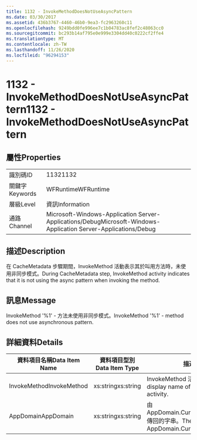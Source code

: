 ```yaml
---
title: 1132 - InvokeMethodDoesNotUseAsyncPattern
ms.date: 03/30/2017
ms.assetid: 436b3767-4460-46b0-9ea3-fc2963260c11
ms.openlocfilehash: 9249bdd0fe996ee7c1b04783ac8fef2c48063cc0
ms.sourcegitcommit: bc293b14af795e0e999e3304dd40c0222cf2ffe4
ms.translationtype: MT
ms.contentlocale: zh-TW
ms.lasthandoff: 11/26/2020
ms.locfileid: "96294153"
---
```

# <a name="1132---invokemethoddoesnotuseasyncpattern"></a><span data-ttu-id="51451-102">1132 - InvokeMethodDoesNotUseAsyncPattern</span><span class="sxs-lookup"><span data-stu-id="51451-102">1132 - InvokeMethodDoesNotUseAsyncPattern</span></span>

## <a name="properties"></a><span data-ttu-id="51451-103">屬性</span><span class="sxs-lookup"><span data-stu-id="51451-103">Properties</span></span>  
  
|||  
|-|-|  
|<span data-ttu-id="51451-104">識別碼</span><span class="sxs-lookup"><span data-stu-id="51451-104">ID</span></span>|<span data-ttu-id="51451-105">1132</span><span class="sxs-lookup"><span data-stu-id="51451-105">1132</span></span>|  
|<span data-ttu-id="51451-106">關鍵字</span><span class="sxs-lookup"><span data-stu-id="51451-106">Keywords</span></span>|<span data-ttu-id="51451-107">WFRuntime</span><span class="sxs-lookup"><span data-stu-id="51451-107">WFRuntime</span></span>|  
|<span data-ttu-id="51451-108">層級</span><span class="sxs-lookup"><span data-stu-id="51451-108">Level</span></span>|<span data-ttu-id="51451-109">資訊</span><span class="sxs-lookup"><span data-stu-id="51451-109">Information</span></span>|  
|<span data-ttu-id="51451-110">通路</span><span class="sxs-lookup"><span data-stu-id="51451-110">Channel</span></span>|<span data-ttu-id="51451-111">Microsoft-Windows-Application Server-Applications/Debug</span><span class="sxs-lookup"><span data-stu-id="51451-111">Microsoft-Windows-Application Server-Applications/Debug</span></span>|  
  
## <a name="description"></a><span data-ttu-id="51451-112">描述</span><span class="sxs-lookup"><span data-stu-id="51451-112">Description</span></span>  

 <span data-ttu-id="51451-113">在 CacheMetadata 步驟期間，InvokeMethod 活動表示其於叫用方法時，未使用非同步模式。</span><span class="sxs-lookup"><span data-stu-id="51451-113">During CacheMetadata step, InvokeMethod activity indicates that it is not using the async pattern when invoking the method.</span></span>  
  
## <a name="message"></a><span data-ttu-id="51451-114">訊息</span><span class="sxs-lookup"><span data-stu-id="51451-114">Message</span></span>  

 <span data-ttu-id="51451-115">InvokeMethod '%1' - 方法未使用非同步模式。</span><span class="sxs-lookup"><span data-stu-id="51451-115">InvokeMethod '%1' - method does not use asynchronous pattern.</span></span>  
  
## <a name="details"></a><span data-ttu-id="51451-116">詳細資料</span><span class="sxs-lookup"><span data-stu-id="51451-116">Details</span></span>  
  
|<span data-ttu-id="51451-117">資料項目名稱</span><span class="sxs-lookup"><span data-stu-id="51451-117">Data Item Name</span></span>|<span data-ttu-id="51451-118">資料項目型別</span><span class="sxs-lookup"><span data-stu-id="51451-118">Data Item Type</span></span>|<span data-ttu-id="51451-119">描述</span><span class="sxs-lookup"><span data-stu-id="51451-119">Description</span></span>|  
|--------------------|--------------------|-----------------|  
|<span data-ttu-id="51451-120">InvokeMethod</span><span class="sxs-lookup"><span data-stu-id="51451-120">InvokeMethod</span></span>|<span data-ttu-id="51451-121">xs:string</span><span class="sxs-lookup"><span data-stu-id="51451-121">xs:string</span></span>|<span data-ttu-id="51451-122">InvokeMethod 活動的顯示名稱。</span><span class="sxs-lookup"><span data-stu-id="51451-122">The display name of the InvokeMethod activity.</span></span>|  
|<span data-ttu-id="51451-123">AppDomain</span><span class="sxs-lookup"><span data-stu-id="51451-123">AppDomain</span></span>|<span data-ttu-id="51451-124">xs:string</span><span class="sxs-lookup"><span data-stu-id="51451-124">xs:string</span></span>|<span data-ttu-id="51451-125">由 AppDomain.CurrentDomain.FriendlyName 傳回的字串。</span><span class="sxs-lookup"><span data-stu-id="51451-125">The string returned by AppDomain.CurrentDomain.FriendlyName.</span></span>|
